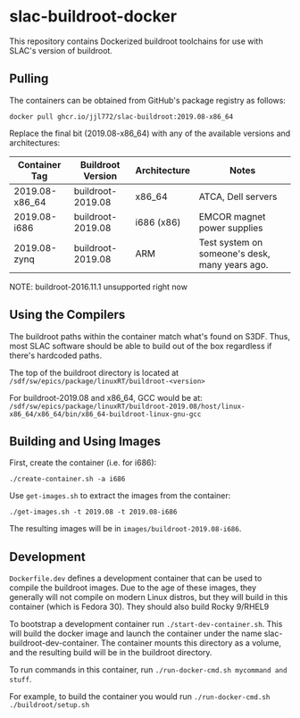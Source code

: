 # slac-buildroot-docker

This repository contains Dockerized buildroot toolchains for use with SLAC's version of buildroot.

## Pulling

The containers can be obtained from GitHub's package registry as follows:

```
docker pull ghcr.io/jjl772/slac-buildroot:2019.08-x86_64
```

Replace the final bit (2019.08-x86_64) with any of the available versions and architectures:

| Container Tag | Buildroot Version | Architecture | Notes |
|---|---|---|---|
| 2019.08-x86_64 | buildroot-2019.08 | x86_64 | ATCA, Dell servers |
| 2019.08-i686 | buildroot-2019.08 | i686 (x86) | EMCOR magnet power supplies |
| 2019.08-zynq | buildroot-2019.08 | ARM | Test system on someone's desk, many years ago. |

NOTE: buildroot-2016.11.1 unsupported right now

## Using the Compilers

The buildroot paths within the container match what's found on S3DF. Thus, most SLAC software should be able to build out of the box regardless if there's hardcoded paths.

The top of the buildroot directory is located at `/sdf/sw/epics/package/linuxRT/buildroot-<version>`

For buildroot-2019.08 and x86_64, GCC would be at: `/sdf/sw/epics/package/linuxRT/buildroot-2019.08/host/linux-x86_64/x86_64/bin/x86_64-buildroot-linux-gnu-gcc`

## Building and Using Images

First, create the container (i.e. for i686):
```
./create-container.sh -a i686
```

Use `get-images.sh` to extract the images from the container:
```
./get-images.sh -t 2019.08 -t 2019.08-i686
```

The resulting images will be in `images/buildroot-2019.08-i686`.

## Development

`Dockerfile.dev` defines a development container that can be used to compile the buildroot images. Due to the age of these images, they generally will not compile on modern Linux distros, but they will build in
this container (which is Fedora 30). They should also build Rocky 9/RHEL9

To bootstrap a development container run `./start-dev-container.sh`. This will build the docker image and launch the container under the name slac-buildroot-dev-container. The container mounts
this directory as a volume, and the resulting build will be in the buildroot directory.

To run commands in this container, run `./run-docker-cmd.sh mycommand and stuff`.

For example, to build the container you would run `./run-docker-cmd.sh ./buildroot/setup.sh`
